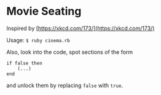 # Movie Seating

Inspired by [https://xkcd.com/173/](https://xkcd.com/173/)

Usage: `$ ruby cinema.rb` 

Also, look into the code, spot sections of the form

```
if false then 
	(...) 
end
```

and unlock them by replacing `false` with `true`.

